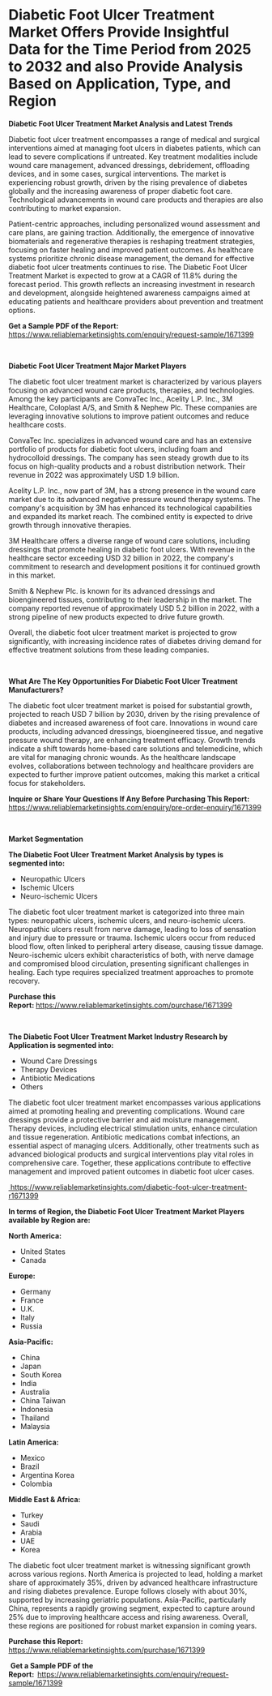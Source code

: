 <p><h1>Diabetic Foot Ulcer Treatment Market Offers Provide Insightful Data for the Time Period from 2025 to 2032 and also Provide Analysis Based on Application, Type, and Region</h1></p><p><strong>Diabetic Foot Ulcer Treatment Market Analysis and Latest Trends</strong></p>
<p><p>Diabetic foot ulcer treatment encompasses a range of medical and surgical interventions aimed at managing foot ulcers in diabetes patients, which can lead to severe complications if untreated. Key treatment modalities include wound care management, advanced dressings, debridement, offloading devices, and in some cases, surgical interventions. The market is experiencing robust growth, driven by the rising prevalence of diabetes globally and the increasing awareness of proper diabetic foot care. Technological advancements in wound care products and therapies are also contributing to market expansion. </p><p>Patient-centric approaches, including personalized wound assessment and care plans, are gaining traction. Additionally, the emergence of innovative biomaterials and regenerative therapies is reshaping treatment strategies, focusing on faster healing and improved patient outcomes. As healthcare systems prioritize chronic disease management, the demand for effective diabetic foot ulcer treatments continues to rise. The Diabetic Foot Ulcer Treatment Market is expected to grow at a CAGR of 11.8% during the forecast period. This growth reflects an increasing investment in research and development, alongside heightened awareness campaigns aimed at educating patients and healthcare providers about prevention and treatment options.</p></p>
<p><strong>Get a Sample PDF of the Report:&nbsp;</strong> <a href="https://www.reliablemarketinsights.com/enquiry/request-sample/1671399?utm_campaign=2606&utm_medium=2&utm_source=Github&utm_content=ia&utm_term=19042025&utm_id=diabetic-foot-ulcer-treatment">https://www.reliablemarketinsights.com/enquiry/request-sample/1671399</a></p>
<p>&nbsp;</p>
<p><strong>Diabetic Foot Ulcer Treatment Major Market Players</strong></p>
<p><p>The diabetic foot ulcer treatment market is characterized by various players focusing on advanced wound care products, therapies, and technologies. Among the key participants are ConvaTec Inc., Acelity L.P. Inc., 3M Healthcare, Coloplast A/S, and Smith & Nephew Plc. These companies are leveraging innovative solutions to improve patient outcomes and reduce healthcare costs.</p><p>ConvaTec Inc. specializes in advanced wound care and has an extensive portfolio of products for diabetic foot ulcers, including foam and hydrocolloid dressings. The company has seen steady growth due to its focus on high-quality products and a robust distribution network. Their revenue in 2022 was approximately USD 1.9 billion.</p><p>Acelity L.P. Inc., now part of 3M, has a strong presence in the wound care market due to its advanced negative pressure wound therapy systems. The company's acquisition by 3M has enhanced its technological capabilities and expanded its market reach. The combined entity is expected to drive growth through innovative therapies.</p><p>3M Healthcare offers a diverse range of wound care solutions, including dressings that promote healing in diabetic foot ulcers. With revenue in the healthcare sector exceeding USD 32 billion in 2022, the company's commitment to research and development positions it for continued growth in this market.</p><p>Smith & Nephew Plc. is known for its advanced dressings and bioengineered tissues, contributing to their leadership in the market. The company reported revenue of approximately USD 5.2 billion in 2022, with a strong pipeline of new products expected to drive future growth.</p><p>Overall, the diabetic foot ulcer treatment market is projected to grow significantly, with increasing incidence rates of diabetes driving demand for effective treatment solutions from these leading companies.</p></p>
<p>&nbsp;</p>
<p><strong>What Are The Key Opportunities For Diabetic Foot Ulcer Treatment Manufacturers?</strong></p>
<p><p>The diabetic foot ulcer treatment market is poised for substantial growth, projected to reach USD 7 billion by 2030, driven by the rising prevalence of diabetes and increased awareness of foot care. Innovations in wound care products, including advanced dressings, bioengineered tissue, and negative pressure wound therapy, are enhancing treatment efficacy. Growth trends indicate a shift towards home-based care solutions and telemedicine, which are vital for managing chronic wounds. As the healthcare landscape evolves, collaborations between technology and healthcare providers are expected to further improve patient outcomes, making this market a critical focus for stakeholders.</p></p>
<p><strong>Inquire or Share Your Questions If Any Before Purchasing This Report:</strong> <a href="https://www.reliablemarketinsights.com/enquiry/pre-order-enquiry/1671399?utm_campaign=2606&utm_medium=2&utm_source=Github&utm_content=ia&utm_term=19042025&utm_id=diabetic-foot-ulcer-treatment">https://www.reliablemarketinsights.com/enquiry/pre-order-enquiry/1671399</a></p>
<p>&nbsp;</p>
<p><strong>Market Segmentation</strong></p>
<p><strong>The Diabetic Foot Ulcer Treatment Market Analysis by types is segmented into:</strong></p>
<p><ul><li>Neuropathic Ulcers</li><li>Ischemic Ulcers</li><li>Neuro-ischemic Ulcers</li></ul></p>
<p><p>The diabetic foot ulcer treatment market is categorized into three main types: neuropathic ulcers, ischemic ulcers, and neuro-ischemic ulcers. Neuropathic ulcers result from nerve damage, leading to loss of sensation and injury due to pressure or trauma. Ischemic ulcers occur from reduced blood flow, often linked to peripheral artery disease, causing tissue damage. Neuro-ischemic ulcers exhibit characteristics of both, with nerve damage and compromised blood circulation, presenting significant challenges in healing. Each type requires specialized treatment approaches to promote recovery.</p></p>
<p><strong>Purchase this Report:&nbsp;</strong><a href="https://www.reliablemarketinsights.com/purchase/1671399?utm_campaign=2606&utm_medium=2&utm_source=Github&utm_content=ia&utm_term=19042025&utm_id=diabetic-foot-ulcer-treatment">https://www.reliablemarketinsights.com/purchase/1671399</a></p>
<p>&nbsp;</p>
<p><strong>The Diabetic Foot Ulcer Treatment Market Industry Research by Application is segmented into:</strong></p>
<p><ul><li>Wound Care Dressings</li><li>Therapy Devices</li><li>Antibiotic Medications</li><li>Others</li></ul></p>
<p><p>The diabetic foot ulcer treatment market encompasses various applications aimed at promoting healing and preventing complications. Wound care dressings provide a protective barrier and aid moisture management. Therapy devices, including electrical stimulation units, enhance circulation and tissue regeneration. Antibiotic medications combat infections, an essential aspect of managing ulcers. Additionally, other treatments such as advanced biological products and surgical interventions play vital roles in comprehensive care. Together, these applications contribute to effective management and improved patient outcomes in diabetic foot ulcer cases.</p></p>
<p><a href="https://www.reliablemarketinsights.com/diabetic-foot-ulcer-treatment-r1671399?utm_campaign=2606&utm_medium=2&utm_source=Github&utm_content=ia&utm_term=19042025&utm_id=diabetic-foot-ulcer-treatment">&nbsp;https://www.reliablemarketinsights.com/diabetic-foot-ulcer-treatment-r1671399</a></p>
<p><strong>In terms of Region, the Diabetic Foot Ulcer Treatment Market Players available by Region are:</strong></p>
<p>
    <p> <strong> North America: </strong>
        <ul>
            <li>United States</li>
            <li>Canada</li>
        </ul>
        </p> 
    <p> <strong> Europe: </strong>
        <ul>
            <li>Germany</li>
            <li>France</li>
            <li>U.K.</li>
            <li>Italy</li>
            <li>Russia</li>
        </ul>
        </p> 
    <p> <strong> Asia-Pacific: </strong>
        <ul>
            <li>China</li>
            <li>Japan</li>
            <li>South Korea</li>
            <li>India</li>
            <li>Australia</li>
            <li>China Taiwan</li>
            <li>Indonesia</li>
            <li>Thailand</li>
            <li>Malaysia</li>
        </ul>
        </p> 
    <p> <strong> Latin America: </strong>
        <ul>
            <li>Mexico</li>
            <li>Brazil</li>
            <li>Argentina Korea</li>
            <li>Colombia</li>
        </ul>
        </p> 
    <p> <strong> Middle East & Africa: </strong>
        <ul>
            <li>Turkey</li>
            <li>Saudi</li>
            <li>Arabia</li>
            <li>UAE</li>
            <li>Korea</li>
        </ul>
    </p>
    </p>
<p><p>The diabetic foot ulcer treatment market is witnessing significant growth across various regions. North America is projected to lead, holding a market share of approximately 35%, driven by advanced healthcare infrastructure and rising diabetes prevalence. Europe follows closely with about 30%, supported by increasing geriatric populations. Asia-Pacific, particularly China, represents a rapidly growing segment, expected to capture around 25% due to improving healthcare access and rising awareness. Overall, these regions are positioned for robust market expansion in coming years.</p></p>
<p><strong>Purchase this Report: </strong><a href="https://www.reliablemarketinsights.com/purchase/1671399?utm_campaign=2606&utm_medium=2&utm_source=Github&utm_content=ia&utm_term=19042025&utm_id=diabetic-foot-ulcer-treatment">https://www.reliablemarketinsights.com/purchase/1671399</a></p>
<p>&nbsp;<strong>Get a Sample PDF of the Report:&nbsp;&nbsp;</strong><a href="https://www.reliablemarketinsights.com/enquiry/request-sample/1671399?utm_campaign=2606&utm_medium=2&utm_source=Github&utm_content=ia&utm_term=19042025&utm_id=diabetic-foot-ulcer-treatment">https://www.reliablemarketinsights.com/enquiry/request-sample/1671399</a></p>
<p><strong></strong></p>
<p><p></p><p></p><p></p></p>